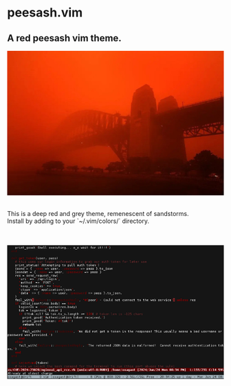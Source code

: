 # peesash.vim
## A red peesash vim theme.
<p align=center>
<img src="https://raw.githubusercontent.com/oxagast/peesash.vim/main/sandstorm.jpg" alt="Peesash">
</p>
<br>
This is a deep red and grey theme, remenescent of sandstorms.
<br>
Install by adding to your `~/.vim/colors/` directory.
<br><br><br>
<p align=center>
<img src="https://raw.githubusercontent.com/oxagast/peesash.vim/main/screenshot.jpg">
</p>
